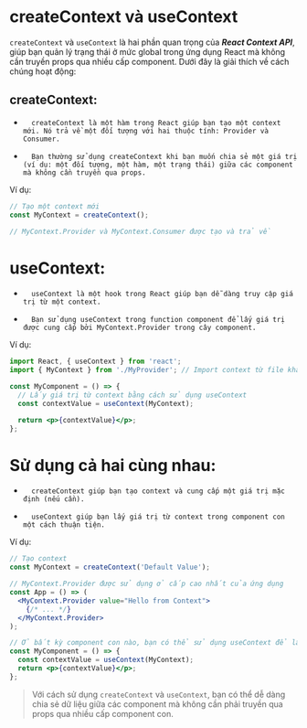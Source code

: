 # createContext và useContext

`createContext` và `useContext` là hai phần quan trọng của ***React Context API***, giúp bạn quản lý trạng thái ở mức global trong ứng dụng React mà không cần truyền props qua nhiều cấp component. Dưới đây là giải thích về cách chúng hoạt động:

## createContext:
* 		createContext là một hàm trong React giúp bạn tạo một context mới. Nó trả về một đối tượng với hai thuộc tính: Provider và Consumer.
* 		Bạn thường sử dụng createContext khi bạn muốn chia sẻ một giá trị (ví dụ: một đối tượng, một hàm, một trạng thái) giữa các component mà không cần truyền qua props.

Ví dụ:
```jsx
// Tạo một context mới
const MyContext = createContext();

// MyContext.Provider và MyContext.Consumer được tạo và trả về
```
# useContext:
* 		useContext là một hook trong React giúp bạn dễ dàng truy cập giá trị từ một context.
* 		Bạn sử dụng useContext trong function component để lấy giá trị được cung cấp bởi MyContext.Provider trong cây component.

Ví dụ:
```jsx
import React, { useContext } from 'react';
import { MyContext } from './MyProvider'; // Import context từ file khác

const MyComponent = () => {
  // Lấy giá trị từ context bằng cách sử dụng useContext
  const contextValue = useContext(MyContext);

  return <p>{contextValue}</p>;
};
```
# Sử dụng cả hai cùng nhau:
* 		createContext giúp bạn tạo context và cung cấp một giá trị mặc định (nếu cần).
* 		useContext giúp bạn lấy giá trị từ context trong component con một cách thuận tiện.

Ví dụ:
```jsx
// Tạo context
const MyContext = createContext('Default Value');

// MyContext.Provider được sử dụng ở cấp cao nhất của ứng dụng
const App = () => (
  <MyContext.Provider value="Hello from Context">
    {/* ... */}
  </MyContext.Provider>
);

// Ở bất kỳ component con nào, bạn có thể sử dụng useContext để lấy giá trị
const MyComponent = () => {
  const contextValue = useContext(MyContext);
  return <p>{contextValue}</p>;
};
```
> Với cách sử dụng `createContext` và `useContext`, bạn có thể dễ dàng chia sẻ dữ liệu giữa các component mà không cần phải truyền qua props qua nhiều cấp component con.